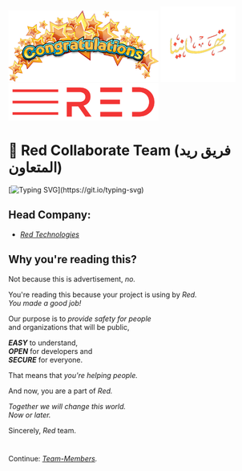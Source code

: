 <img src="https://github.com/Red-collaborate-team/.github/blob/main/profile/congratulations.png?raw=true" style="
            object-fit:contain;
            display:inline-block;
            width:300px;
            height:auto;">
<img src="https://github.com/Red-collaborate-team/.github/blob/main/profile/congratulations_arabic.png?raw=true" style="
            object-fit:contain;
            display:inline-block;
            width:150px;
            height:auto;">
<img src="https://github.com/Red-collaborate-team/.github/blob/main/profile/Red_colored.png?raw=true" style="
            object-fit:contain;
            display:inline-block;
            width:300px;
            height:auto;">
            
# 🍻 Red Collaborate Team (فريق ريد المتعاون)

[![Typing SVG](https://readme-typing-svg.herokuapp.com?font=JetBrains+Mono&color=%23FF3F36&width=700&lines=Congratulations!+You+did+that.+Let's+change+the+world.)](https://git.io/typing-svg)

## Head Company:

- _[Red Technologies](https://github.com/Red-company)_

## Why you're reading this?

Not because this is advertisement, _no._<br/>

You're reading this because your project is using by _Red._<br/>
*You made a good job!*

Our purpose is to _provide safety for people_<br/>
and organizations that will be public,

**_EASY_** to understand,<br/>
**_OPEN_** for developers and<br/>
**_SECURE_** for everyone.

That means that _you're helping people._<br/>

And now, you are a part of _Red._

_Together we will change this world.<br/>
Now or later._

Sincerely,
_Red_ team.

#
Continue: _[Team-Members](https://github.com/Red-Collaborate-Team/Team-Members)._
